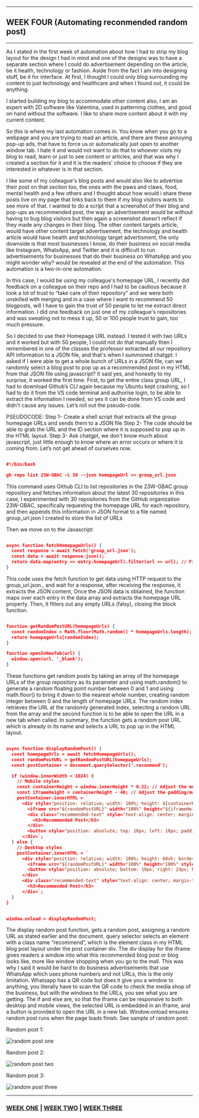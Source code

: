 
___

## WEEK FOUR (Automating reconmended random post)

___

As I stated in the first week of automation about how I had to strip my blog layout for the design I had in mind and one of the designs was to have a separate section where I could do advertisement depending on the article, be it health, technology or fashion. Aside from the fact I am into  designing stuff, be it for interface. At first, I thought I could only blog surrounding my content to just technology and healthcare and when I found out, it could be anything.

I started building my blog to accommodate other content also, I am an expert with 2D software like Valentina, used in patterning clothes, and good on hand without the software. I like to share more content about it with my current content.

So this is where my last automation comes in. You know when you go to a webpage and you are trying to read an article, and there are these annoying pop-up ads, that have to force us or automatically just open to another window tab. I hate it and would not want to do that to whoever visits my blog to read, learn or just to see content or articles, and that was why I created a section for it and it is the readers' choice to choose if they are interested in whatever is in that section.

I like some of my colleague's blog posts and would also like to advertise their post on that section too, the ones with the paws and claws, food, mental health and a few others and I thought about how would i share these posts live on my page that links back to them if my blog visitors wants to see more of that. I wanted to do a script that a screenshot of their blog and pop-ups as recommended post, the way an advertisement would be without having to bug blog visitors but then again a screenshot doesn't reflect if they made any changes in their blog. The other content targets article, would have other content target advertisement, the technology and health article would have health and technology target advertisment, the only downside is that most businesses I know, do their business on social media like Instagram, WhatsApp, and Twitter and it is difficult to run advertisements for businesses that do their business on WhatsApp and you might wonder why? would be revealed at the end of the automation. This automation is a two-in-one automation. 

In this case, I would be using my colleague's homepage URL, I recently did feedback on a colleague on their repo and I had to be cautious because it took a lot of trust to “take care of their repository” and we were both unskilled with merging and in a case where I want to recommend 50 blogposts, will I have to gain the trust of 50 people to let me extract direct information. I did one feedback on just one of my colleague's repositories and was sweating not to mess it up, 50 or 100 people trust to gain, too much pressure. 

So I decided to use their Homepage URL instead. I tested it with two URLs and it worked but with 50 people, I could not do that manually then I remembered in one of the classes the professor extracted all our repository API information to a JSON file, and that's when I summoned chatgpt. I asked if I were able to get a whole bunch of URLs in a JSON file, can we randomly select a blog post to pop up as a recommended post in my HTML from that JSON file using javascript? It said yes, and honestly to my surprise, it worked the first time. First, to get the entire class group URL, I had to download Github’s CLI again because my Ubuntu kept crashing, so I had to do it from the VS code terminal and authorise login, to be able to extract the information I needed, so yes it can be done from VS code and didn't cause any issues. Let’s roll out the pseudo-code. 

PSEUDOCODE:
Step 1- Create a shell script that extracts all the  group homepage URLs and sends them to a JSON file
Step 2- The code should be able to grab the URL and the ID section where it is supposed to pop up in the HTML layout.
Step 3- Ask chatgpt, we don't know much about javascript, just little enough to know where an error occurs or where it is coming from. Let’s not get ahead of ourselves now.

```json

#!/bin/bash

gh repo list 23W-GBAC -L 30 --json homepageUrl >> group_url.json

```
This command uses Github CLI to list repositories in the 23W-GBAC group repository and fetches information about the latest 30 repositories in this case, I experimented with 30 repositories from the GitHub organization 23W-GBAC, specifically requesting the homepage URL for each repository, and then appends this information in JSON format to a file named group_url.json I created to store the list of URLs

Then we move on to the Javascript:

```json

async function fetchHomepageUrls() {
  const response = await fetch('group_url.json');
  const data = await response.json();
  return data.map(entry => entry.homepageUrl).filter(url => url); // Filter out empty URLs
}

```
This code uses the fetch function to get data using HTTP request to the  group_url.json., and wait for a response, after receiving the response, it extracts the JSON content, Once the JSON data is obtained, the function maps over each entry in the data array and extracts the homepage URL property. Then, it filters out any empty URLs (falsy), closing the block function.

```json

function getRandomPostURL(homepageUrls) {
  const randomIndex = Math.floor(Math.random() * homepageUrls.length);
  return homepageUrls[randomIndex];
}

function openInNewTab(url) {
  window.open(url, '_blank');
}

```

These functions get random posts by taking an array of the homepage URLs of the group repository as its parameter and using math.random() to generate a random floating point number between 0 and 1 and using math.floor() to bring it down to the nearest whole number, creating random integer between 0 and the length of homepage URLs. The random index retrieves the URL at the randomly generated index, selecting a random URL from the array and the second function is to be able to open the URL in a new tab when called..In summary, the function gets a random post URL which is already in its name and selects a URL to pop up in the HTML layout.

```json

async function displayRandomPost() {
  const homepageUrls = await fetchHomepageUrls();
  const randomPostURL = getRandomPostURL(homepageUrls);
  const postContainer = document.querySelector('.reconmend');

  if (window.innerWidth < 1024) {
    // Mobile styles
    const containerHeight = window.innerHeight * 0.22; // Adjust the multiplier as needed
    const iframeHeight = containerHeight - 40; // Adjust the padding/margin as needed
    postContainer.innerHTML = `
      <div style="position: relative; width: 100%; height: ${containerHeight}px; overflow: hidden;">
        <iframe src="${randomPostURL}" width="100%" height="${iframeHeight}px" style="position: absolute; top: 0; left: 0; transform: scale(1.0); transform-origin: 0 0;"></iframe>
        <div class="recommended-text" style="text-align: center; margin-top: ${iframeHeight}px; font-family: 'Montserrat'; color: white;">
          <h3>Recommended Post</h3>
        </div>
        <button style="position: absolute; top: 10px; left: 10px; padding: 2px; height: 3vh; background-color: #3498db; color: #fff; border: none; cursor: pointer;" onclick="openInNewTab('${randomPostURL}')">Open in New Tab</button>
      </div>`;
  } else {
    // Desktop styles
    postContainer.innerHTML = `
      <div style="position: relative; width: 100%; height: 60vh; border-radius: 20px; padding-bottom: 75%; overflow: hidden;">
        <iframe src="${randomPostURL}" width="100%" height="100%" style="position: absolute; top: 0; left: 0; transform: scale(1.0); transform-origin: 0 0;"></iframe>
        <button style="position: absolute; bottom: 19px; right: 23px; height: 6vh; padding: 8px; background-color: rgb(27 127 204); color: #fff; border: none; font-family: 'Montserrat'; cursor: pointer;" onclick="openInNewTab('${randomPostURL}')">Open in New Tab</button>
      </div>
      <div class="recommended-text" style="text-align: center; margin-top: 10px; font-family: 'Montserrat'; color: white; font-size: x-large;">
        <h3>Recommended Post</h3>
      </div>`;
  }
}


window.onload = displayRandomPost;

````

The display random post function, gets a random post, assigning a random URL as stated earlier and the document. query selector selects an element with a class name “recommend”, which is the element class in my HTML blog post layout under the post container div. The div display for the iframe gives readers a window into what this recommended blog post or blog looks like, more like window shopping when you go to the mall. This was why I said it would be hard to do business advertisements that use WhatsApp which uses phone numbers and not URLs, this is the only limitation. Whatsapp has a QR code but does it give you a window to anything, you literally have to scan the QR code to check the media shop of the business, but with the windows to the URLs, you see what you are getting. The if and else are, so that the iframe can be responsive to both desktop and mobile views, the selected URL is embedded in an iframe, and a button is provided to open the URL in a new tab. Window.onload ensures random post runs when the page loads finish. See sample of random post:

Random post 1:

![random post one](original_images/reconmend_one.png)

Random post 2:

![random post two](original_images/reconmend_two.png)

Random post 3:

![random post three](original_images/reconmend_three.png)

___

### [WEEK ONE](automation_one.md) | [WEEK TWO](automation_two.md) | [WEEK THREE](automation_three.md)